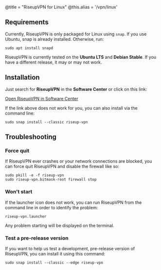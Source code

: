 @title = "RiseupVPN for Linux"
@this.alias = '/vpn/linux'

## Requirements

Currently, RiseupVPN is only packaged for Linux using `snap`. If you use Ubuntu, snap is already installed. Otherwise, run:

```
sudo apt install snapd
```

RiseupVPN is currently tested on the **Ubuntu LTS** and **Debian Stable**. If you have a different release, it may or may not work.

## Installation

Just search for **RiseupVPN** in the **Software Center** or click on this link:

<a class="btn btn-default btn-lg" href="snap://riseup-vpn">
  <i class="fa fa-reply-all"></i>
  Open RiseupVPN in Software Center
</a>

If the link above does not work for you, you can also install via the command line:

```
sudo snap install --classic riseup-vpn
```

## Troubleshooting

### Force quit

If RiseupVPN ever crashes or your network connections are blocked, you can force quit RiseupVPN and disable the firewall like so:

```
sudo pkill -e -f riseup-vpn
sudo riseup-vpn.bitmask-root firewall stop
```

### Won't start

If the launcher icon does not work, you can run RiseupVPN from the command line in order to identify the problem:

```
riseup-vpn.launcher
```

Any problem starting will be displayed on the terminal.

### Test a pre-release version

If you want to help us test a development, pre-release version of RiseupVPN, you can install it using this command:

```
sudo snap install --classic --edge riseup-vpn
```
